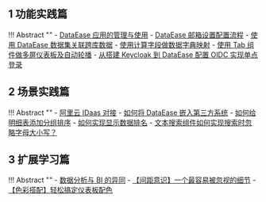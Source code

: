 ## 1 功能实践篇

!!! Abstract ""
    - [DataEase 应用的管理与使用](https://kb.fit2cloud.com/?p=211)
    - [DataEase 邮箱设置配置流程](https://kb.fit2cloud.com/?p=190)
    - [使用 DataEase 数据集关联跨库数据](https://kb.fit2cloud.com/?p=100)
    - [使用计算字段做数据字典映射](https://kb.fit2cloud.com/?p=47)
    - [使用 Tab 组件做多屏仪表板及自动轮播](https://kb.fit2cloud.com/?p=231)
    - [从搭建 Keycloak 到 DataEase 配置 OIDC 实现单点登录](https://kb.fit2cloud.com/?p=121)


## 2 场景实践篇

!!! Abstract ""
    - [阿里云 IDaas 对接](https://kb.fit2cloud.com/?p=184)
    - [如何将 DataEase 嵌入第三方系统](https://kb.fit2cloud.com/?p=122)
    - [如何给明细表添加分组排序](https://kb.fit2cloud.com/?p=219)
    - [如何实现显示数据排名](https://kb.fit2cloud.com/?p=166)
    - [文本搜索组件如何实现搜索时忽略字母大小写？](https://kb.fit2cloud.com/?p=f5c49148-a168-41dc-bbd2-65effd22d65e)


## 3 扩展学习篇

!!! Abstract ""
    - [数据分析与 BI 的异同](https://kb.fit2cloud.com/?p=149)
    - [【间距意识】一个最容易被忽视的细节](https://kb.fit2cloud.com/?p=164)
    - [【色彩搭配】轻松搞定仪表板配色](https://kb.fit2cloud.com/?p=148)
